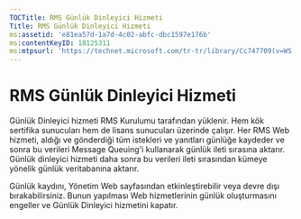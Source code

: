 ```yaml
---
TOCTitle: RMS Günlük Dinleyici Hizmeti
Title: RMS Günlük Dinleyici Hizmeti
ms:assetid: 'e81ea57d-1a7d-4c02-abfc-dbc1597e176b'
ms:contentKeyID: 18125311
ms:mtpsurl: 'https://technet.microsoft.com/tr-tr/library/Cc747709(v=WS.10)'
---
```


RMS Günlük Dinleyici Hizmeti
============================

Günlük Dinleyici hizmeti RMS Kurulumu tarafından yüklenir. Hem kök sertifika sunucuları hem de lisans sunucuları üzerinde çalışır. Her RMS Web hizmeti, aldığı ve gönderdiği tüm istekleri ve yanıtları günlüğe kaydeder ve sonra bu verileri Message Queuing'i kullanarak günlük ileti sırasına aktarır. Günlük dinleyici hizmeti daha sonra bu verileri ileti sırasından kümeye yönelik günlük veritabanına aktarır.

Günlük kaydını, Yönetim Web sayfasından etkinleştirebilir veya devre dışı bırakabilirsiniz. Bunun yapılması Web hizmetlerinin günlük oluşturmasını engeller ve Günlük Dinleyici hizmetini kapatır.
